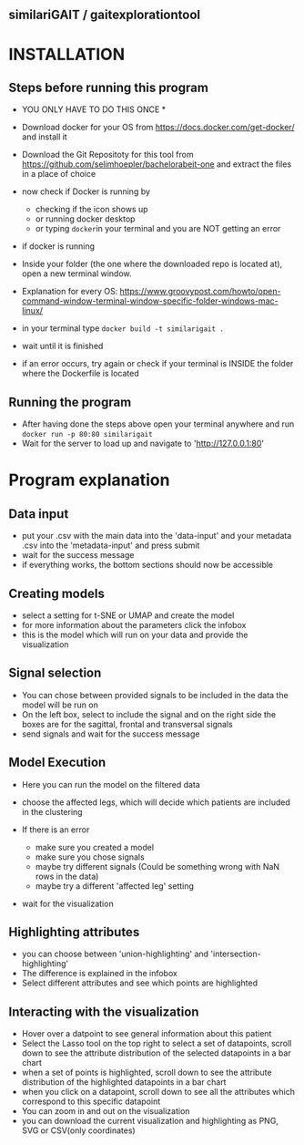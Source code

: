 ## similariGAIT / gaitexplorationtool

# INSTALLATION

## Steps before running this program

* YOU ONLY HAVE TO DO THIS ONCE *
* Download docker for your OS from https://docs.docker.com/get-docker/ and install it
* Download the Git Repositoty for this tool from https://github.com/selimhoepler/bachelorabeit-one and extract the files in a place of choice


* now check if Docker is running by
  *  checking if the icon shows up
  *  or running docker desktop 
  *  or typing `docker`in your terminal and you are NOT getting an error
  
* if docker is running

* Inside your folder (the one where the downloaded repo is located at), open a new terminal window.
* Explanation for every OS: https://www.groovypost.com/howto/open-command-window-terminal-window-specific-folder-windows-mac-linux/

* in your terminal type `docker build -t similarigait .`
* wait until it is finished
* if an error occurs, try again or check if your terminal is INSIDE the folder where the Dockerfile is located

## Running the program

* After having done the steps above open your terminal anywhere and run `docker run -p 80:80 similarigait`
* Wait for the server to load up and navigate to 'http://127.0.0.1:80'



# Program explanation

## Data input

* put your .csv with the main data into the 'data-input' and your metadata .csv into the 'metadata-input' and press submit
* wait for the success message
* if everything works, the bottom sections should now be accessible

## Creating models

* select a setting for t-SNE or UMAP and create the model
* for more information about the parameters click the infobox
* this is the model which will run on your data and provide the visualization

## Signal selection

* You can chose between provided signals to be included in the data the model will be run on
* On the left box, select to include the signal and on the right side the boxes are for the sagittal, frontal and transversal signals
* send signals and wait for the success message

## Model Execution

* Here you can run the model on the filtered data
* choose the affected legs, which will decide which patients are included in the clustering
* If there is an error
  * make sure you created a model
  * make sure you chose signals
  * maybe try different signals (Could be something wrong with NaN rows in the data)
  * maybe try a different 'affected leg' setting

* wait for the visualization

## Highlighting attributes

* you can choose between 'union-highlighting' and 'intersection-highlighting'
* The difference is explained in the infobox
* Select different attributes and see which points are highlighted

## Interacting with the visualization

* Hover over a datpoint to see general information about this patient
* Select the Lasso tool on the top right to select a set of datapoints, scroll down to see the attribute distribution of the selected datapoints in a bar chart
* when a set of points is highlighted, scroll down to see the attribute distribution of the highlighted datapoints in a bar chart
* when you click on a datapoint, scroll down to see all the attributes which correspond to this specific datapoint
* You can zoom in and out on the visualization
* you can download the current visualization and highlighting as PNG, SVG or CSV(only coordinates)
  








